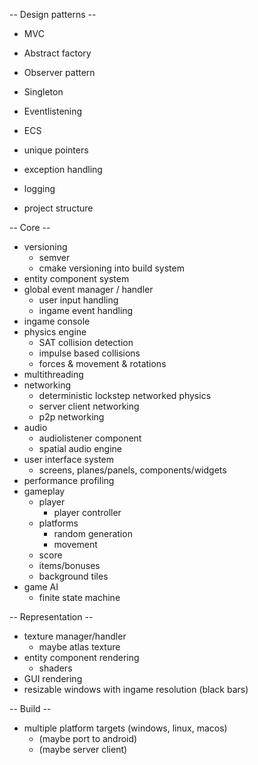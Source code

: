 -- Design patterns --

- MVC
- Abstract factory
- Observer pattern
- Singleton
- Eventlistening
- ECS

- unique pointers
- exception handling
- logging
- project structure


-- Core --

- versioning
    - semver
    - cmake versioning into build system
- entity component system
- global event manager / handler
    - user input handling
    - ingame event handling
- ingame console
- physics engine
    - SAT collision detection
    - impulse based collisions
    - forces & movement & rotations
- multithreading
- networking
    - deterministic lockstep networked physics
    - server client networking
    - p2p networking
- audio
    - audiolistener component
    - spatial audio engine
- user interface system
    - screens, planes/panels, components/widgets
- performance profiling
- gameplay
    - player
        - player controller
    - platforms
        - random generation
        - movement
    - score
    - items/bonuses
    - background tiles
- game AI
    - finite state machine


-- Representation --

- texture manager/handler
    - maybe atlas texture
- entity component rendering
    - shaders
- GUI rendering
- resizable windows with ingame resolution (black bars)

-- Build --

- multiple platform targets (windows, linux, macos)
    - (maybe port to android)
    - (maybe server client)
